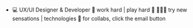 - 💻 UX/UI Designer & Developer
🚀 work hard | play hard 🧨
🏄🏽‍♀️ try new sensations | technologies
🤝 for collabs, click the email button

